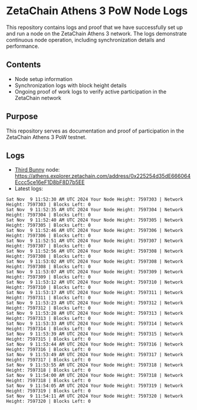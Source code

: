# ZetaChain Athens 3 PoW Node Logs
This repository contains logs and proof that we have successfully set up and run a node on the ZetaChain Athens 3 network. The logs demonstrate continuous node operation, including synchronization details and performance.

## Contents
- Node setup information
- Synchronization logs with block height details
- Ongoing proof of work logs to verify active participation in the ZetaChain network

## Purpose
This repository serves as documentation and proof of participation in the ZetaChain Athens 3 PoW testnet.

## Logs

- [Third Bunny](https://thirdbunny.xyz/) node: https://athens.explorer.zetachain.com/address/0x225254d35dE666064Eccc5ce16eF1D8bF8D7b5EE
- Latest logs:
```
Sat Nov  9 11:52:30 AM UTC 2024 Your Node Height: 7597303 | Network Height: 7597303 | Blocks Left: 0
Sat Nov  9 11:52:35 AM UTC 2024 Your Node Height: 7597304 | Network Height: 7597304 | Blocks Left: 0
Sat Nov  9 11:52:40 AM UTC 2024 Your Node Height: 7597305 | Network Height: 7597305 | Blocks Left: 0
Sat Nov  9 11:52:46 AM UTC 2024 Your Node Height: 7597306 | Network Height: 7597306 | Blocks Left: 0
Sat Nov  9 11:52:51 AM UTC 2024 Your Node Height: 7597307 | Network Height: 7597307 | Blocks Left: 0
Sat Nov  9 11:52:56 AM UTC 2024 Your Node Height: 7597308 | Network Height: 7597308 | Blocks Left: 0
Sat Nov  9 11:53:02 AM UTC 2024 Your Node Height: 7597308 | Network Height: 7597308 | Blocks Left: 0
Sat Nov  9 11:53:07 AM UTC 2024 Your Node Height: 7597309 | Network Height: 7597309 | Blocks Left: 0
Sat Nov  9 11:53:12 AM UTC 2024 Your Node Height: 7597310 | Network Height: 7597310 | Blocks Left: 0
Sat Nov  9 11:53:17 AM UTC 2024 Your Node Height: 7597311 | Network Height: 7597311 | Blocks Left: 0
Sat Nov  9 11:53:23 AM UTC 2024 Your Node Height: 7597312 | Network Height: 7597312 | Blocks Left: 0
Sat Nov  9 11:53:28 AM UTC 2024 Your Node Height: 7597313 | Network Height: 7597313 | Blocks Left: 0
Sat Nov  9 11:53:33 AM UTC 2024 Your Node Height: 7597314 | Network Height: 7597314 | Blocks Left: 0
Sat Nov  9 11:53:39 AM UTC 2024 Your Node Height: 7597315 | Network Height: 7597315 | Blocks Left: 0
Sat Nov  9 11:53:44 AM UTC 2024 Your Node Height: 7597316 | Network Height: 7597316 | Blocks Left: 0
Sat Nov  9 11:53:49 AM UTC 2024 Your Node Height: 7597317 | Network Height: 7597317 | Blocks Left: 0
Sat Nov  9 11:53:55 AM UTC 2024 Your Node Height: 7597318 | Network Height: 7597318 | Blocks Left: 0
Sat Nov  9 11:54:00 AM UTC 2024 Your Node Height: 7597318 | Network Height: 7597318 | Blocks Left: 0
Sat Nov  9 11:54:05 AM UTC 2024 Your Node Height: 7597319 | Network Height: 7597319 | Blocks Left: 0
Sat Nov  9 11:54:11 AM UTC 2024 Your Node Height: 7597320 | Network Height: 7597320 | Blocks Left: 0
```
